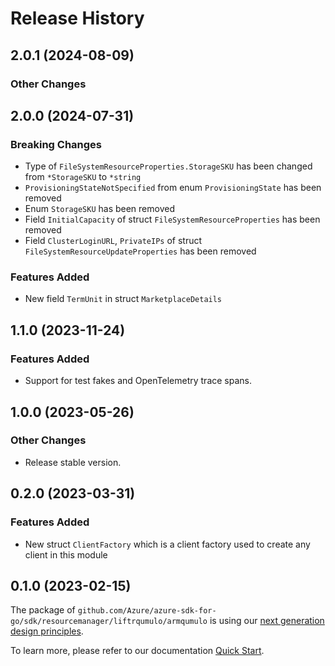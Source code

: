# Release History

## 2.0.1 (2024-08-09)
### Other Changes


## 2.0.0 (2024-07-31)
### Breaking Changes

- Type of `FileSystemResourceProperties.StorageSKU` has been changed from `*StorageSKU` to `*string`
- `ProvisioningStateNotSpecified` from enum `ProvisioningState` has been removed
- Enum `StorageSKU` has been removed
- Field `InitialCapacity` of struct `FileSystemResourceProperties` has been removed
- Field `ClusterLoginURL`, `PrivateIPs` of struct `FileSystemResourceUpdateProperties` has been removed

### Features Added

- New field `TermUnit` in struct `MarketplaceDetails`


## 1.1.0 (2023-11-24)
### Features Added

- Support for test fakes and OpenTelemetry trace spans.


## 1.0.0 (2023-05-26)
### Other Changes

- Release stable version.


## 0.2.0 (2023-03-31)
### Features Added

- New struct `ClientFactory` which is a client factory used to create any client in this module


## 0.1.0 (2023-02-15)

The package of `github.com/Azure/azure-sdk-for-go/sdk/resourcemanager/liftrqumulo/armqumulo` is using our [next generation design principles](https://azure.github.io/azure-sdk/general_introduction.html).

To learn more, please refer to our documentation [Quick Start](https://aka.ms/azsdk/go/mgmt).
